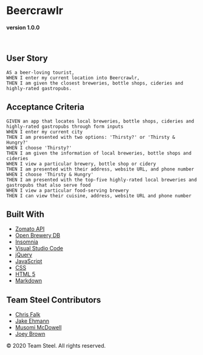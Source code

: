 # Beercrawlr

**version 1.0.0**

<br>

## User Story

```
AS a beer-loving tourist, 
WHEN I enter my current location into Beercrawlr, 
THEN I am given the closest breweries, bottle shops, cideries and highly-rated gastropubs.
```

## Acceptance Criteria

```
GIVEN an app that locates local breweries, bottle shops, cideries and highly-rated gastropubs through form inputs
WHEN I enter my current city
THEN I am presented with two options: 'Thirsty?' or 'Thirsty & Hungry?'
WHEN I choose 'Thirsty?'
THEN I am given the information of local breweries, bottle shops and cideries
WHEN I view a particular brewery, bottle shop or cidery
THEN I am presented with their address, website URL, and phone number
WHEN I choose 'Thirsty & Hungry'
THEN I am presented with the top-five highly-rated local breweries and gastropubs that also serve food
WHEN I view a particular food-serving brewery
THEN I can view their cuisine, address, website URL and phone number
```


## Built With

* [Zomato API](https://developers.zomato.com/api)
* [Open Brewery DB](https://www.openbrewerydb.org/)
* [Insomnia](https://insomnia.rest/)
* [Visual Studio Code](https://code.visualstudio.com/)
* [jQuery](https://jquery.com/)
* [JavaScript](https://developer.mozilla.org/en-US/docs/Web/JavaScript)
* [CSS](https://developer.mozilla.org/en-US/docs/Web/CSS)
* [HTML 5](https://developer.mozilla.org/en-US/docs/Web/Guide/HTML/HTML5)
* [Markdown](https://guides.github.com/features/mastering-markdown/) 


## Team Steel Contributors

* [Chris Falk](https://github.com/chrisfalk88)
* [Jake Ehmann](https://github.com/jakeehmann42)
* [Musomi McDowell](https://github.com/musomijr)
* [Joey Brown](https://github.com/joeybrown-ctrl)



&copy; 2020 Team Steel. All rights reserved.